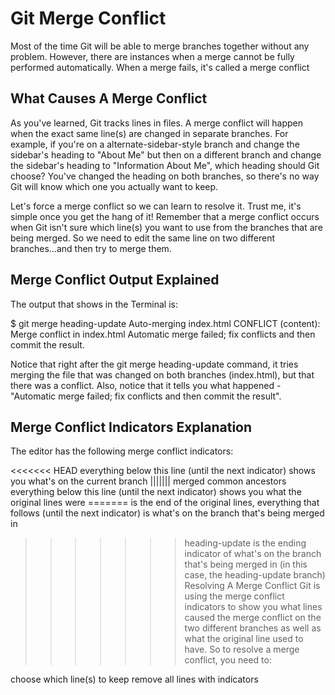 # Git Merge Conflict

Most of the time Git will be able to merge branches together without any problem. However, there are instances when a merge cannot be fully performed automatically. 
When a merge fails, it's called a merge conflict

## What Causes A Merge Conflict
As you've learned, Git tracks lines in files. A merge conflict will happen when the exact same line(s) are changed in separate branches. For example, if you're on a 
alternate-sidebar-style branch and change the sidebar's heading to "About Me" but then on a different branch and change the sidebar's heading to "Information About Me", 
which heading should Git choose? You've changed the heading on both branches, so there's no way Git will know which one you actually want to keep.

Let's force a merge conflict so we can learn to resolve it. Trust me, it's simple once you get the hang of it! Remember that a merge conflict occurs when Git isn't sure which line(s) you want to use from the branches that are being merged. So we need to edit the same line on two different branches...and then try to merge them.


## Merge Conflict Output Explained
The output that shows in the Terminal is:

$ git merge heading-update 
Auto-merging index.html
CONFLICT (content): Merge conflict in index.html
Automatic merge failed; fix conflicts and then commit the result.


Notice that right after the git merge heading-update command, it tries merging the file that was changed on both branches (index.html), but that there was a conflict. Also, notice that it tells you what happened - "Automatic merge failed; fix conflicts and then commit the result".


## Merge Conflict Indicators Explanation
The editor has the following merge conflict indicators:

<<<<<<< HEAD everything below this line (until the next indicator) shows you what's on the current branch
||||||| merged common ancestors everything below this line (until the next indicator) shows you what the original lines were
======= is the end of the original lines, everything that follows (until the next indicator) is what's on the branch that's being merged in
>>>>>>> heading-update is the ending indicator of what's on the branch that's being merged in (in this case, the heading-update branch)
Resolving A Merge Conflict
Git is using the merge conflict indicators to show you what lines caused the merge conflict on the two different branches as well as what the original line used to have. So to resolve a merge conflict, you need to:

choose which line(s) to keep
remove all lines with indicators
